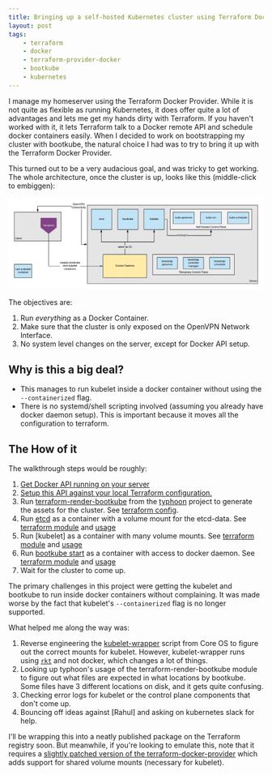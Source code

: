```yaml
---
title: Bringing up a self-hosted Kubernetes cluster using Terraform Docker Provider and Bootkube
layout: post
tags:
    - terraform
    - docker
    - terraform-provider-docker
    - bootkube
    - kubernetes
---
```


I manage my homeserver using the Terraform Docker Provider. While it is not quite as flexible as running Kubernetes, it does offer quite a lot of advantages and lets me get my hands dirty with Terraform. If you haven't worked with it, it lets Terraform talk to a Docker remote API and schedule docker containers easily. When I decided to work on bootstrapping my cluster with bootkube, the natural choice I had was to try to bring it up with the Terraform Docker Provider.

This turned out to be a very audacious goal, and was tricky to get working. The whole architecture, once the cluster is up, looks like this (middle-click to embiggen):

[![Home Server Kubernetes Block Diagram](/img/k8s.jpg)](/img/k8s.jpg)

The objectives are:

1. Run *everything* as a Docker Container.
2. Make sure that the cluster is only exposed on the OpenVPN Network Interface.
3. No system level changes on the server, except for Docker API setup.

## Why is this a big deal?

- This manages to run kubelet inside a docker container without using the `--containerized` flag.
- There is no systemd/shell scripting involved (assuming you already have docker daemon setup). This is important because it moves all the configuration to terraform.

## The How of it

The walkthrough steps would be roughly:

1. [Get Docker API running on your server](https://success.docker.com/article/how-do-i-enable-the-remote-api-for-dockerd)
1. [Setup this API against your local Terraform configuration.](https://www.terraform.io/docs/providers/docker/index.html)
1. Run [terraform-render-bootkube](https://github.com/poseidon/terraform-render-bootkube) from the [typhoon](http://typhoon.psdn.io/) project to generate the assets for the cluster. See [terraform config](https://git.captnemo.in/nemo/nebula/src/branch/kubernetes/kubernetes.tf#L69-L77).
1. Run [etcd](https://coreos.com/etcd/) as a container with a volume mount for the etcd-data. See [terraform module](https://git.captnemo.in/nemo/nebula/src/branch/kubernetes/modules/etcd/main.tf) and [usage](https://git.captnemo.in/nemo/nebula/src/branch/kubernetes/kubernetes.tf#L1-L20)
1. Run [kubelet] as a container with many volume mounts. See [terraform module](https://git.captnemo.in/nemo/nebula/src/branch/kubernetes/modules/kubelet/main.tf) and [usage](https://git.captnemo.in/nemo/nebula/src/branch/kubernetes/kubernetes.tf#L22-L39)
1. Run [bootkube start](https://github.com/kubernetes-incubator/bootkube) as a container with access to docker daemon. See [terraform module](https://git.captnemo.in/nemo/nebula/src/branch/kubernetes/modules/bootkube/main.tf) and [usage](https://git.captnemo.in/nemo/nebula/src/branch/kubernetes/kubernetes.tf#L41-L67)
1. Wait for the cluster to come up.

The primary challenges in this project were getting the kubelet and bootkube to run inside docker containers without complaining. It was made worse by the fact that kubelet's `--containerized` flag is no longer supported.

What helped me along the way was:

1. Reverse engineering the [kubelet-wrapper](https://github.com/coreos/coreos-overlay/blob/master/app-admin/kubelet-wrapper/files/kubelet-wrapper) script from Core OS to figure out the correct mounts for kubelet. However, kubelet-wrapper runs using [`rkt`](https://coreos.com/rkt/) and not docker, which changes a lot of things.
2. Looking up typhoon's usage of the terraform-render-bootkube module to figure out what files are expected in what locations by bootkube. Some files have 3 different locations on disk, and it gets quite confusing.
3. Checking error logs for kubelet or the control plane components that don't come up.
4. Bouncing off ideas against [Rahul] and asking on kubernetes slack for help.

I'll be wrapping this into a neatly published package on the Terraform registry soon. But meanwhile, if you're looking to emulate this, note that it requires a [slightly patched version of the terraform-docker-provider](https://github.com/captn3m0/terraform-provider-docker/commit/f83bd43fd9618ce22353484c924b912e35b38718) which adds support for shared volume mounts (necessary for kubelet).
